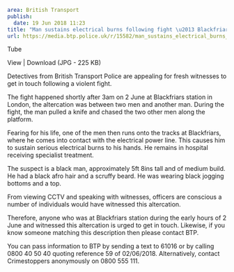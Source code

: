 ```yaml
area: British Transport
publish:
  date: 19 Jun 2018 11:23
title: "Man sustains electrical burns following fight \u2013 Blackfriars, London"
url: https://media.btp.police.uk/r/15582/man_sustains_electrical_burns_following_fight___b
```

Tube

View | Download (JPG - 225 KB)

Detectives from British Transport Police are appealing for fresh witnesses to get in touch following a violent fight.

The fight happened shortly after 3am on 2 June at Blackfriars station in London, the altercation was between two men and another man. During the fight, the man pulled a knife and chased the two other men along the platform.

Fearing for his life, one of the men then runs onto the tracks at Blackfriars, where he comes into contact with the electrical power line. This causes him to sustain serious electrical burns to his hands. He remains in hospital receiving specialist treatment.

The suspect is a black man, approximately 5ft 8ins tall and of medium build. He had a black afro hair and a scruffy beard. He was wearing black jogging bottoms and a top.

From viewing CCTV and speaking with witnesses, officers are conscious a number of individuals would have witnessed this altercation.

Therefore, anyone who was at Blackfriars station during the early hours of 2 June and witnessed this altercation is urged to get in touch. Likewise, if you know someone matching this description then please contact BTP.

You can pass information to BTP by sending a text to 61016 or by calling 0800 40 50 40 quoting reference 59 of 02/06/2018. Alternatively, contact Crimestoppers anonymously on 0800 555 111.
